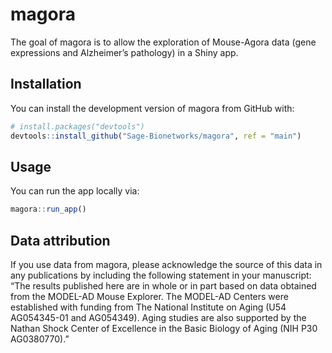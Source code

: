 
<!-- README.md is generated from README.Rmd. Please edit that file -->

# magora

<!-- badges: start -->
<!-- badges: end -->

The goal of magora is to allow the exploration of Mouse-Agora data (gene
expressions and Alzheimer’s pathology) in a Shiny app.

## Installation

You can install the development version of magora from GitHub with:

``` r
# install.packages("devtools")
devtools::install_github("Sage-Bionetworks/magora", ref = "main")
```

## Usage

You can run the app locally via:

``` r
magora::run_app()
```

## Data attribution

If you use data from magora, please acknowledge the source of this data
in any publications by including the following statement in your
manuscript: “The results published here are in whole or in part based on
data obtained from the MODEL-AD Mouse Explorer. The MODEL-AD Centers
were established with funding from The National Institute on Aging (U54
AG054345-01 and AG054349). Aging studies are also supported by the
Nathan Shock Center of Excellence in the Basic Biology of Aging (NIH P30
AG0380770).”
